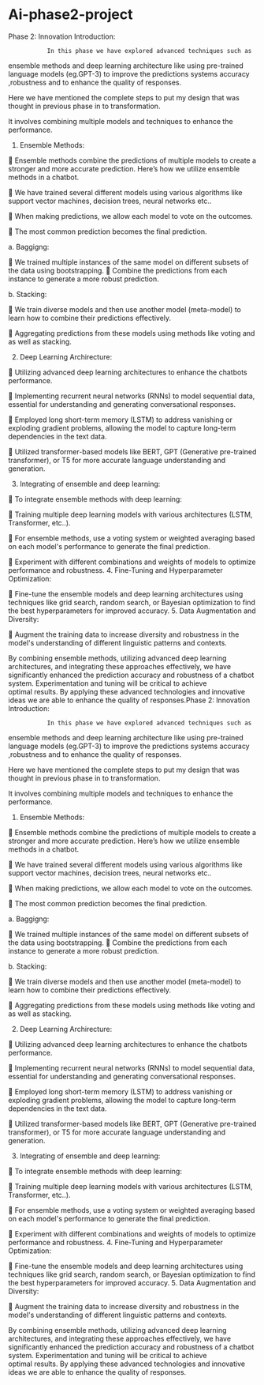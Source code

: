 # Ai-phase2-project 
Phase 2: Innovation
Introduction: 

               In this phase we have explored advanced techniques such as 
 ensemble methods and deep learning architecture like using pre-trained
 language models (eg.GPT-3) to improve the predictions systems accuracy ,robustness and to enhance the quality of responses.

 Here we have mentioned the complete steps to put my design that was thought
 in previous phase in to transformation.

 It involves combining multiple models and techniques to enhance the
 performance.

1.	Ensemble Methods:
                                        
	Ensemble methods combine the predictions of multiple models to create a stronger and more accurate prediction. Here’s how we utilize ensemble methods in a chatbot.

 
	We have trained several different models using various algorithms like support vector machines, decision trees, neural networks etc..


	When making predictions,  we allow each model to vote on the outcomes.
 

	The most common prediction becomes the final prediction.

a.	Baggigng:

	We trained multiple instances of the same model on different subsets of the data using bootstrapping.
	Combine the predictions from each instance to generate a more robust prediction.

b.	Stacking:

	We train diverse models and then use another model (meta-model) to learn how to combine their predictions effectively.


	Aggregating predictions from these models using methods like voting and as well as stacking.

2.	Deep Learning Archirecture:

	Utilizing advanced deep learning architectures to enhance the chatbots performance.


	Implementing recurrent neural networks (RNNs) to model sequential data, essential for understanding and generating conversational responses.


	Employed long short-term memory (LSTM) to address vanishing or exploding gradient problems, allowing the model to capture long-term dependencies in the text data.


	Utilized transformer-based models like BERT, GPT (Generative pre-trained transformer), or T5 for more accurate language understanding and generation.

3.	Integrating of ensemble and deep learning:

	To integrate ensemble methods with deep learning:


	Training multiple deep learning models with various architectures (LSTM, Transformer, etc..).


	 For ensemble methods, use a voting system or weighted averaging based on each model's performance to generate the final prediction.

 
	  Experiment with different combinations and weights of models to    optimize performance and robustness. 
4.	Fine-Tuning and Hyperparameter Optimization:


	 Fine-tune the ensemble models and deep learning architectures       using techniques like grid search, random search, or Bayesian optimization to find the best hyperparameters for improved accuracy.
5.	Data Augmentation and Diversity:

	 Augment the training data to increase diversity and robustness in the model's understanding of different linguistic patterns and contexts.



By combining ensemble methods, utilizing advanced deep learning architectures, and integrating these approaches effectively, we have significantly enhanced the prediction accuracy and robustness of a chatbot system. Experimentation and tuning will be critical to achieve optimal results.
By applying these advanced technologies and innovative ideas we are able to enhance the quality of responses.Phase 2: Innovation
Introduction: 

               In this phase we have explored advanced techniques such as 
 ensemble methods and deep learning architecture like using pre-trained
 language models (eg.GPT-3) to improve the predictions systems accuracy ,robustness and to enhance the quality of responses.

 Here we have mentioned the complete steps to put my design that was thought
 in previous phase in to transformation.

 It involves combining multiple models and techniques to enhance the
 performance.

1.	Ensemble Methods:
                                        
	Ensemble methods combine the predictions of multiple models to create a stronger and more accurate prediction. Here’s how we utilize ensemble methods in a chatbot.

 
	We have trained several different models using various algorithms like support vector machines, decision trees, neural networks etc..


	When making predictions,  we allow each model to vote on the outcomes.
 

	The most common prediction becomes the final prediction.

a.	Baggigng:

	We trained multiple instances of the same model on different subsets of the data using bootstrapping.
	Combine the predictions from each instance to generate a more robust prediction.

b.	Stacking:

	We train diverse models and then use another model (meta-model) to learn how to combine their predictions effectively.


	Aggregating predictions from these models using methods like voting and as well as stacking.

2.	Deep Learning Archirecture:

	Utilizing advanced deep learning architectures to enhance the chatbots performance.


	Implementing recurrent neural networks (RNNs) to model sequential data, essential for understanding and generating conversational responses.


	Employed long short-term memory (LSTM) to address vanishing or exploding gradient problems, allowing the model to capture long-term dependencies in the text data.


	Utilized transformer-based models like BERT, GPT (Generative pre-trained transformer), or T5 for more accurate language understanding and generation.

3.	Integrating of ensemble and deep learning:

	To integrate ensemble methods with deep learning:


	Training multiple deep learning models with various architectures (LSTM, Transformer, etc..).


	 For ensemble methods, use a voting system or weighted averaging based on each model's performance to generate the final prediction.

 
	  Experiment with different combinations and weights of models to    optimize performance and robustness. 
4.	Fine-Tuning and Hyperparameter Optimization:


	 Fine-tune the ensemble models and deep learning architectures       using techniques like grid search, random search, or Bayesian optimization to find the best hyperparameters for improved accuracy.
5.	Data Augmentation and Diversity:

	 Augment the training data to increase diversity and robustness in the model's understanding of different linguistic patterns and contexts.



By combining ensemble methods, utilizing advanced deep learning architectures, and integrating these approaches effectively, we have significantly enhanced the prediction accuracy and robustness of a chatbot system. Experimentation and tuning will be critical to achieve optimal results.
By applying these advanced technologies and innovative ideas we are able to enhance the quality of responses.
